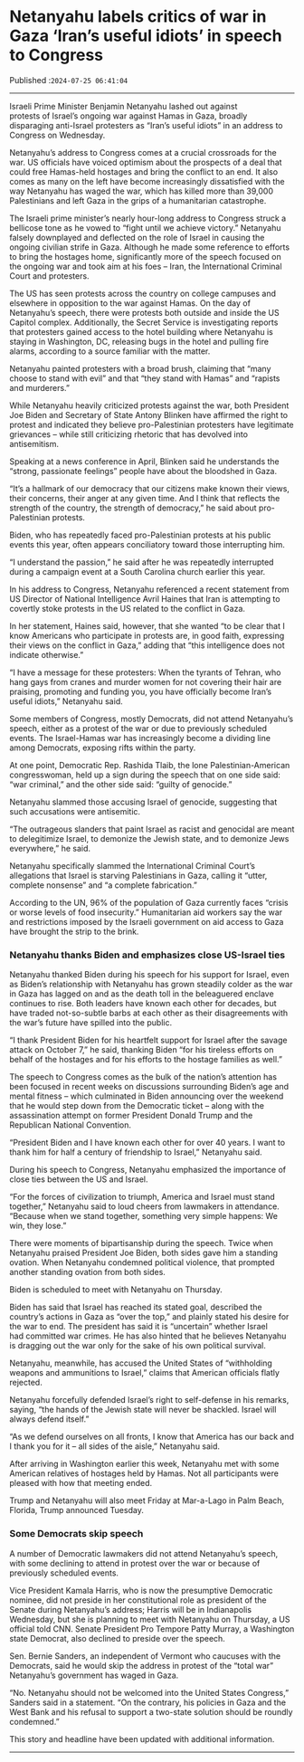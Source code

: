 # Netanyahu labels critics of war in Gaza ‘Iran’s useful idiots’ in speech to Congress

Published :`2024-07-25 06:41:04`

---

Israeli Prime Minister Benjamin Netanyahu lashed out against protests of Israel’s ongoing war against Hamas in Gaza, broadly disparaging anti-Israel protesters as “Iran’s useful idiots” in an address to Congress on Wednesday.

Netanyahu’s address to Congress comes at a crucial crossroads for the war. US officials have voiced optimism about the prospects of a deal that could free Hamas-held hostages and bring the conflict to an end. It also comes as many on the left have become increasingly dissatisfied with the way Netanyahu has waged the war, which has killed more than 39,000 Palestinians and left Gaza in the grips of a humanitarian catastrophe.

The Israeli prime minister’s nearly hour-long address to Congress struck a bellicose tone as he vowed to “fight until we achieve victory.” Netanyahu falsely downplayed and deflected on the role of Israel in causing the ongoing civilian strife in Gaza. Although he made some reference to efforts to bring the hostages home, significantly more of the speech focused on the ongoing war and took aim at his foes – Iran, the International Criminal Court and protesters.

The US has seen protests across the country on college campuses and elsewhere in opposition to the war against Hamas. On the day of Netanyahu’s speech, there were protests both outside and inside the US Capitol complex. Additionally, the Secret Service is investigating reports that protesters gained access to the hotel building where Netanyahu is staying in Washington, DC, releasing bugs in the hotel and pulling fire alarms, according to a source familiar with the matter.

Netanyahu painted protesters with a broad brush, claiming that “many choose to stand with evil” and that “they stand with Hamas” and “rapists and murderers.”

While Netanyahu heavily criticized protests against the war, both President Joe Biden and Secretary of State Antony Blinken have affirmed the right to protest and indicated they believe pro-Palestinian protesters have legitimate grievances – while still criticizing rhetoric that has devolved into antisemitism.

Speaking at a news conference in April, Blinken said he understands the “strong, passionate feelings” people have about the bloodshed in Gaza.

“It’s a hallmark of our democracy that our citizens make known their views, their concerns, their anger at any given time. And I think that reflects the strength of the country, the strength of democracy,” he said about pro-Palestinian protests.

Biden, who has repeatedly faced pro-Palestinian protests at his public events this year, often appears conciliatory toward those interrupting him.

“I understand the passion,” he said after he was repeatedly interrupted during a campaign event at a South Carolina church earlier this year.

In his address to Congress, Netanyahu referenced a recent statement from US Director of National Intelligence Avril Haines that Iran is attempting to covertly stoke protests in the US related to the conflict in Gaza.

In her statement, Haines said, however, that she wanted “to be clear that I know Americans who participate in protests are, in good faith, expressing their views on the conflict in Gaza,” adding that “this intelligence does not indicate otherwise.”

“I have a message for these protesters: When the tyrants of Tehran, who hang gays from cranes and murder women for not covering their hair are praising, promoting and funding you, you have officially become Iran’s useful idiots,” Netanyahu said.

Some members of Congress, mostly Democrats, did not attend Netanyahu’s speech, either as a protest of the war or due to previously scheduled events. The Israel-Hamas war has increasingly become a dividing line among Democrats, exposing rifts within the party.

At one point, Democratic Rep. Rashida Tlaib, the lone Palestinian-American congresswoman, held up a sign during the speech that on one side said: “war criminal,” and the other side said: “guilty of genocide.”

Netanyahu slammed those accusing Israel of genocide, suggesting that such accusations were antisemitic.

“The outrageous slanders that paint Israel as racist and genocidal are meant to delegitimize Israel, to demonize the Jewish state, and to demonize Jews everywhere,” he said.

Netanyahu specifically slammed the International Criminal Court’s allegations that Israel is starving Palestinians in Gaza, calling it “utter, complete nonsense” and “a complete fabrication.”

According to the UN, 96% of the population of Gaza currently faces “crisis or worse levels of food insecurity.” Humanitarian aid workers say the war and restrictions imposed by the Israeli government on aid access to Gaza have brought the strip to the brink.

### Netanyahu thanks Biden and emphasizes close US-Israel ties

Netanyahu thanked Biden during his speech for his support for Israel, even as Biden’s relationship with Netanyahu has grown steadily colder as the war in Gaza has lagged on and as the death toll in the beleaguered enclave continues to rise. Both leaders have known each other for decades, but have traded not-so-subtle barbs at each other as their disagreements with the war’s future have spilled into the public.

“I thank President Biden for his heartfelt support for Israel after the savage attack on October 7,” he said, thanking Biden “for his tireless efforts on behalf of the hostages and for his efforts to the hostage families as well.”

The speech to Congress comes as the bulk of the nation’s attention has been focused in recent weeks on discussions surrounding Biden’s age and mental fitness – which culminated in Biden announcing over the weekend that he would step down from the Democratic ticket – along with the assassination attempt on former President Donald Trump and the Republican National Convention.

“President Biden and I have known each other for over 40 years. I want to thank him for half a century of friendship to Israel,” Netanyahu said.

During his speech to Congress, Netanyahu emphasized the importance of close ties between the US and Israel.

“For the forces of civilization to triumph, America and Israel must stand together,” Netanyahu said to loud cheers from lawmakers in attendance. “Because when we stand together, something very simple happens: We win, they lose.”

There were moments of bipartisanship during the speech. Twice when Netanyahu praised President Joe Biden, both sides gave him a standing ovation. When Netanyahu condemned political violence, that prompted another standing ovation from both sides.

Biden is scheduled to meet with Netanyahu on Thursday.

Biden has said that Israel has reached its stated goal, described the country’s actions in Gaza as “over the top,” and plainly stated his desire for the war to end. The president has said it is “uncertain” whether Israel had committed war crimes. He has also hinted that he believes Netanyahu is dragging out the war only for the sake of his own political survival.

Netanyahu, meanwhile, has accused the United States of “withholding weapons and ammunitions to Israel,” claims that American officials flatly rejected.

Netanyahu forcefully defended Israel’s right to self-defense in his remarks, saying, “the hands of the Jewish state will never be shackled. Israel will always defend itself.”

“As we defend ourselves on all fronts, I know that America has our back and I thank you for it – all sides of the aisle,” Netanyahu said.

After arriving in Washington earlier this week, Netanyahu met with some American relatives of hostages held by Hamas. Not all participants were pleased with how that meeting ended.

Trump and Netanyahu will also meet Friday at Mar-a-Lago in Palm Beach, Florida, Trump announced Tuesday.

### Some Democrats skip speech

A number of Democratic lawmakers did not attend Netanyahu’s speech, with some declining to attend in protest over the war or because of previously scheduled events.

Vice President Kamala Harris, who is now the presumptive Democratic nominee, did not preside in her constitutional role as president of the Senate during Netanyahu’s address; Harris will be in Indianapolis Wednesday, but she is planning to meet with Netanyahu on Thursday, a US official told CNN. Senate President Pro Tempore Patty Murray, a Washington state Democrat, also declined to preside over the speech.

Sen. Bernie Sanders, an independent of Vermont who caucuses with the Democrats, said he would skip the address in protest of the “total war” Netanyahu’s government has waged in Gaza.

“No. Netanyahu should not be welcomed into the United States Congress,” Sanders said in a statement. “On the contrary, his policies in Gaza and the West Bank and his refusal to support a two-state solution should be roundly condemned.”

This story and headline have been updated with additional information.

---

